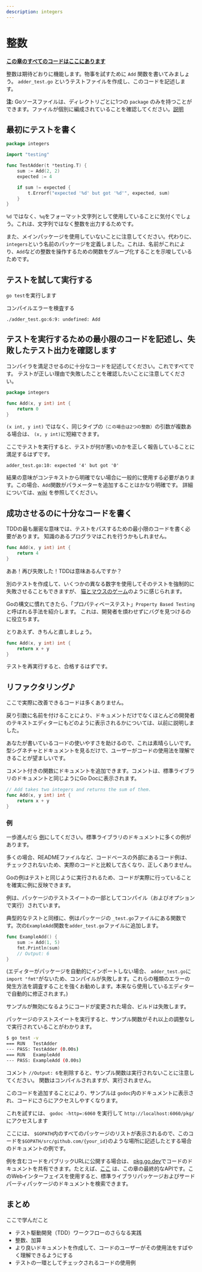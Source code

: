 ```yaml
---
description: integers
---
```


# 整数

[**この章のすべてのコードはここにあります**](https://github.com/andmorefine/learn-go-with-tests/tree/master/integers)

整数は期待どおりに機能します。物事を試すために `Add` 関数を書いてみましょう。 `adder_test.go` というテストファイルを作成し、このコードを記述します。

**注:** Goソースファイルは、ディレクトリごとに1つの `package` のみを持つことができます。ファイルが個別に編成されていることを確認してください。[説明](https://dave.cheney.net/2014/12/01/five-suggestions-for-setting-up-a-go-project)

## 最初にテストを書く

```go
package integers

import "testing"

func TestAdder(t *testing.T) {
    sum := Add(2, 2)
    expected := 4

    if sum != expected {
        t.Errorf("expected '%d' but got '%d'", expected, sum)
    }
}
```

`%d` ではなく、`%q`をフォーマット文字列として使用していることに気付くでしょう。これは、文字列ではなく整数を出力するためです。

また、メインパッケージを使用していないことに注意してください。代わりに、`integers`という名前のパッケージを定義しました。これは、名前がこれにより、`Add`などの整数を操作するための関数をグループ化することを示唆しているためです。

## テストを試して実行する

`go test`を実行します

コンパイルエラーを検査する

`./adder_test.go:6:9: undefined: Add`

## テストを実行するための最小限のコードを記述し、失敗したテスト出力を確認します

コンパイラを満足させるのに十分なコードを記述してください。これですべてです。 テストが正しい理由で失敗したことを確認したいことに注意してください。

```go
package integers

func Add(x, y int) int {
    return 0
}
```

`(x int, y int)` ではなく、同じタイプの`（この場合は2つの整数）`の引数が複数ある場合は、 `(x, y int)`に短縮できます。

ここでテストを実行すると、テストが何が悪いのかを正しく報告していることに満足するはずです。

`adder_test.go:10: expected '4' but got '0'`

結果の意味がコンテキストから明確でない場合に一般的に使用する必要があります。この場合、`Add`関数がパラメーターを追加することはかなり明確です。 詳細については、[wiki](https://github.com/golang/go/wiki/CodeReviewComments#named-result-parameters) を参照してください。

## 成功させるのに十分なコードを書く

TDDの最も厳密な意味では、テストをパスするための最小限のコードを書く必要があります。 知識のあるプログラマはこれを行うかもしれません。

```go
func Add(x, y int) int {
    return 4
}
```

ああ！再び失敗した！TDDは意味あるんですか？

別のテストを作成して、いくつかの異なる数字を使用してそのテストを強制的に失敗させることもできますが、 [猫とマウスのゲーム](https://en.m.wikipedia.org/wiki/Cat_and_mouse)のように感じられます。

Goの構文に慣れてきたら、「プロパティベーステスト」`Property Based Testing`と呼ばれる手法を紹介します。 これは、開発者を煩わせずにバグを見つけるのに役立ちます。

とりあえず、きちんと直しましょう。

```go
func Add(x, y int) int {
    return x + y
}
```

テストを再実行すると、合格するはずです。

## リファクタリング♪

ここで実際に改善できるコードは多くありません。

戻り引数に名前を付けることにより、ドキュメントだけでなくほとんどの開発者のテキストエディターにもどのように表示されるかについては、以前に説明しました。

あなたが書いているコードの使いやすさを助けるので、これは素晴らしいです。 型シグネチャとドキュメントを見るだけで、ユーザーがコードの使用法を理解できることが望ましいです。

コメント付きの関数にドキュメントを追加できます。コメントは、標準ライブラリのドキュメントと同じようにGo Docに表示されます。

```go
// Add takes two integers and returns the sum of them.
func Add(x, y int) int {
    return x + y
}
```

### 例

一歩進んだら [例](https://blog.golang.org/examples)にしてください。標準ライブラリのドキュメントに多くの例があります。

多くの場合、READMEファイルなど、コードベースの外部にあるコード例は、チェックされないため、実際のコードと比較して古くなり、正しくありません。

Goの例はテストと同じように実行されるため、コードが実際に行っていることを確実に例に反映できます。

例は、パッケージのテストスイートの一部としてコンパイル（およびオプションで実行）されています。

典型的なテストと同様に、例はパッケージの `_test.go`ファイルにある関数です。次の`ExampleAdd`関数を`adder_test.go`ファイルに追加します。

```go
func ExampleAdd() {
    sum := Add(1, 5)
    fmt.Println(sum)
    // Output: 6
}
```

\(エディターがパッケージを自動的にインポートしない場合、 `adder_test.go`に`import "fmt"`がないため、コンパイルが失敗します。これらの種類のエラーの発生方法を調査することを強くお勧めします。本来なら使用しているエディターで自動的に修正されます。\)

サンプルが無効になるようにコードが変更された場合、ビルドは失敗します。

パッケージのテストスイートを実行すると、サンプル関数がそれ以上の調整なしで実行されていることがわかります。

```bash
$ go test -v
=== RUN   TestAdder
--- PASS: TestAdder (0.00s)
=== RUN   ExampleAdd
--- PASS: ExampleAdd (0.00s)
```

コメント `//Output: 6`を削除すると、サンプル関数は実行されないことに注意してください。 関数はコンパイルされますが、実行されません。

このコードを追加することにより、サンプルは `godoc`内のドキュメントに表示され、コードにさらにアクセスしやすくなります。

これを試すには、 `godoc -http=:6060` を実行して `http://localhost:6060/pkg/`にアクセスします

ここには、 `$GOPATH`内のすべてのパッケージのリストが表示されるので、このコードを`$GOPATH/src/github.com/{your_id}`のような場所に記述したとする場合のドキュメントの例です。

例を含むコードをパブリックURLに公開する場合は、 [pkg.go.dev](https://pkg.go.dev/)でコードのドキュメントを共有できます。たとえば、[ここ](https://pkg.go.dev/github.com/quii/learn-go-with-tests/integers/v2) は、この章の最終的なAPIです。このWebインターフェイスを使用すると、標準ライブラリパッケージおよびサードパーティパッケージのドキュメントを検索できます。

## まとめ

ここで学んだこと

* テスト駆動開発（TDD）ワークフローのさらなる実践
* 整数、加算
* より良いドキュメントを作成して、コードのユーザーがその使用法をすばやく理解できるようにする
* テストの一環としてチェックされるコードの使用例

